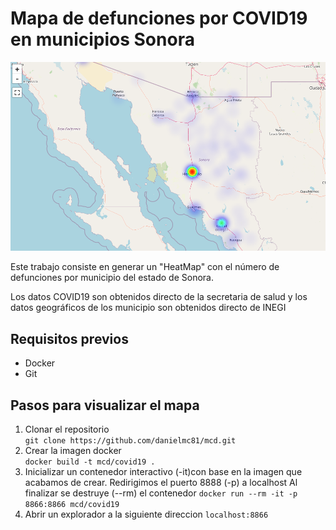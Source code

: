 # Mapa de defunciones por COVID19 en municipios Sonora
![](imagenes/mapa-covid.png)

Este trabajo consiste en generar un "HeatMap" con el número de defunciones por municipio del estado de Sonora. 

Los datos COVID19 son obtenidos directo de la secretaria de salud y los datos geográficos de los municipio son obtenidos directo de INEGI

## Requisitos previos  
- Docker
- Git

## Pasos para visualizar el mapa

1. Clonar el repositorio  
   ```git clone https://github.com/danielmc81/mcd.git```
2. Crear la imagen docker  
   ```docker build -t mcd/covid19 .```
3. Inicializar un contenedor interactivo (-it)con base en la imagen que acabamos de crear. 
   Redirigimos el puerto 8888 (-p) a localhost
   Al finalizar se destruye (--rm) el contenedor
   ```docker run --rm -it -p 8866:8866 mcd/covid19```  
4. Abrir un explorador a la siguiente direccion
   ```localhost:8866```

